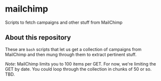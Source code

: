 # mailchimp
Scripts to fetch campaigns and other stuff from MailChimp
## About this repository
These are `bash` scripts that let us get a collection of campaigns from MailChimp and then mung through them to extract pertinent stuff.

*Note*: MailChimp limits you to 100 items per GET. For now, we're limiting the GET by date. You could loop through the collection in chunks of 50 or so. TBD.
